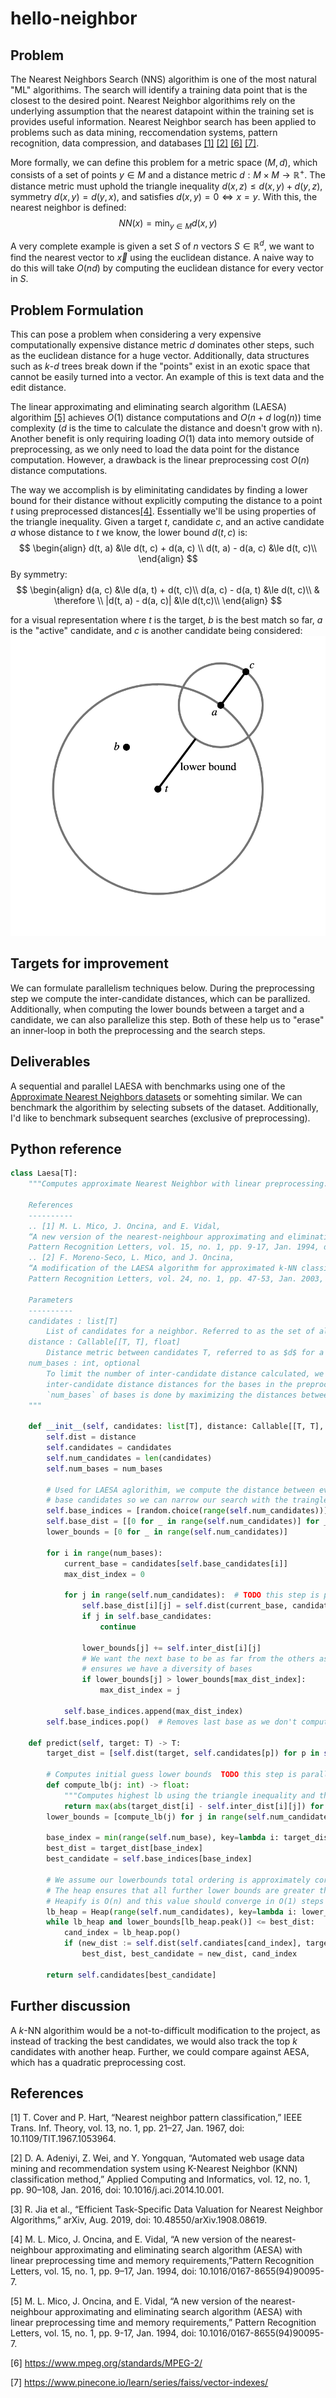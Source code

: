 # hello-neighbor


## Problem
The Nearest Neighbors Search (NNS) algorithim is one of the most natural "ML" algorithims. The search will identify a training data point that is the closest to the desired point. Nearest Neighbor algorithims rely on the underlying assumption that the nearest datapoint within the training set is provides useful information. Nearest Neighbor search has been applied to problems such as data mining, reccomendation systems, pattern recognition, data compression, and databases [[1]](#1) [[2]](#2) [[6]](#6) [[7]](#7).

More formally, we can define this problem for a metric space $(M, d)$, which consists of a set of points $y \in M$ and a distance metric $d: M\times M \rightarrow \mathbb{R}^+$. The distance metric must uphold the triangle inequality $d(x, z) \le d(x, y) + d(y, z)$, symmetry $d(x, y) = d(y, x)$, and satisfies $d(x,y) = 0 \Leftrightarrow x=y$. With this, the nearest neighbor is defined:
$$
NN(x) = \min_{y \in M} d(x, y)
$$

A very complete example is given a set $S$ of $n$ vectors $S \in \mathbb{R}^d$, we want to find the nearest vector to $\vec{x}$ using the euclidean distance. A naive way to do this will take $O(nd)$ by computing the euclidean distance for every vector in $S$.

## Problem Formulation
This can pose a problem when considering a very expensive computationally expensive distance metric $d$ dominates other steps, such as the euclidean distance for a huge vector. Additionally, data structures such as $k\text{-}d$ trees break down if the "points" exist in an exotic space that cannot be easily turned into a vector. An example of this is text data and the edit distance.

The linear approximating and eliminating search algorithm (LAESA) algorithim [[5]](#5) achieves $O(1)$ distance computations and $O(n + d\ \text{log}(n))$ time complexity ($d$  is the time to calculate the distance and doesn't grow with n). Another benefit is only requiring loading $O(1)$ data into memory outside of preprocessing, as we only need to load the data point for the distance computation. However, a drawback is the linear preprocessing cost $O(n)$ distance computations.

The way we accomplish is by eliminitating candidates by finding a lower bound for their distance without explicitly computing the distance to a point $t$ using preprocessed distances[[4]](#4). Essentially we'll be using properties of the triangle inequality.  Given a target $t$, candidate $c$, and an active candidate $a$ whose distance to $t$ we know, the lower bound $d(t, c)$ is:
$$
\begin{align}
d(t, a) &\le d(t, c) + d(a, c) \\
d(t, a) - d(a, c) &\le d(t, c)\\
\end{align}
$$
By symmetry:
$$
\begin{align}
d(a, c) &\le  d(a, t) + d(t, c)\\
d(a, c) - d(a, t) &\le d(t, c)\\
& \therefore \\
|d(t, a) - d(a, c)| &\le d(t,c)\\
\end{align}
$$

for a visual representation where $t$ is the target, $b$ is the best match so far, $a$ is the "active" candidate, and $c$ is another candidate being considered:
![lower](lb.png)

## Targets for improvement
We can formulate parallelism techniques below. During the preprocessing step we compute the inter-candidate distances, which can be parallized. Additionally, when computing the lower bounds between a target and a candidate, we can also parallelize this step. Both of these help us to "erase" an inner-loop in both the preprocessing and the search steps.



## Deliverables
A sequential and parallel LAESA with benchmarks using one of the [Approximate Nearest Neighbors datasets](http://corpus-texmex.irisa.fr/) or somehting similar. We can benchmark the algorithim by selecting subsets of the dataset. Additionally, I'd like to benchmark subsequent searches (exclusive of preprocessing).


## Python reference
```python
class Laesa[T]:
    """Computes approximate Nearest Neighbor with linear preprocessing.

    References
    ----------
    .. [1] M. L. Mico, J. Oncina, and E. Vidal,
    “A new version of the nearest-neighbour approximating and eliminating search algorithm (AESA) with linear preprocessing time and memory requirements,”
    Pattern Recognition Letters, vol. 15, no. 1, pp. 9-17, Jan. 1994, doi: 10.1016/0167-8655(94)90095-7.
    .. [2] F. Moreno-Seco, L. Mico, and J. Oncina,
    “A modification of the LAESA algorithm for approximated k-NN classification,”
    Pattern Recognition Letters, vol. 24, no. 1, pp. 47-53, Jan. 2003, doi: 10.1016/S0167-8655(02)00187-3.

    Parameters
    ----------
    candidates : list[T]
        List of candidates for a neighbor. Referred to as the set of all points $M$.
    distance : Callable[[T, T], float]
        Distance metric between candidates T, referred to as $d$ for a metric space.
    num_bases : int, optional
        To limit the number of inter-candidate distance calculated, we only compute the
        inter-candidate distance distances for the bases in the preprocessing. Selecting
        `num_bases` of bases is done by maximizing the distances between, by default 25
    """

    def __init__(self, candidates: list[T], distance: Callable[[T, T], float], num_bases: int=25):
        self.dist = distance
        self.candidates = candidates
        self.num_candidates = len(candidates)
        self.num_bases = num_bases

        # Used for LAESA aglorithim, we compute the distance between every point to the
        # base candidates so we can narrow our search with the traingle inequality
        self.base_indices = [random.choice(range(self.num_candidates))]  # arbitrary
        self.base_dist = [[0 for _ in range(self.num_candidates)] for _ in range(num_bases)]
        lower_bounds = [0 for _ in range(self.num_candidates)]

        for i in range(num_bases):
            current_base = candidates[self.base_candidates[i]]
            max_dist_index = 0

            for j in range(self.num_candidates):  # TODO this step is parallelizable
                self.base_dist[i][j] = self.dist(current_base, candidates[j])
                if j in self.base_candidates:
                    continue

                lower_bounds[j] += self.inter_dist[i][j]
                # We want the next base to be as far from the others as possible
                # ensures we have a diversity of bases
                if lower_bounds[j] > lower_bounds[max_dist_index]:
                    max_dist_index = j

            self.base_indices.append(max_dist_index)
        self.base_indices.pop()  # Removes last base as we don't compute distances

    def predict(self, target: T) -> T:
        target_dist = [self.dist(target, self.candidates[p]) for p in self.base_protos]  # TODO parellize

        # Computes initial guess lower bounds  TODO this step is parallelizable
        def compute_lb(j: int) -> float:
            """Computes highest lb using the triangle inequality and the bases."""
            return max(abs(target_dist[i] - self.inter_dist[i][j]) for i in range(self.num_bases))
        lower_bounds = [compute_lb(j) for j in range(self.num_candidates)]

        base_index = min(range(self.num_base), key=lambda i: target_dist[i])
        best_dist = target_dist[base_index]
        best_candidate = self.base_indices[base_index]

        # We assume our lowerbounds total ordering is approximately correct
        # The heap ensures that all further lower bounds are greater than the best dist
        # Heapify is O(n) and this value should converge in O(1) steps
        lb_heap = Heap(range(self.num_candidates), key=lambda i: lower_bounds[i])
        while lb_heap and lower_bounds[lb_heap.peak()] <= best_dist:
            cand_index = lb_heap.pop()
            if (new_dist := self.dist(self.candiates[cand_index], target)) < best_dist:
                best_dist, best_candidate = new_dist, cand_index

        return self.candidates[best_candidate]
```

## Further discussion
A $k$-NN algorithim would be a not-to-difficult modification to the project, as instead of tracking the best candidates, we would also track the top $k$ candidates with another heap. Further, we could compare against AESA, which has a quadratic preprocessing cost.

## References

<a id="1">[1]</a>  T. Cover and P. Hart, “Nearest neighbor pattern classification,” IEEE Trans. Inf. Theory, vol. 13, no. 1, pp. 21–27, Jan. 1967, doi: 10.1109/TIT.1967.1053964.

<a id="2">[2]</a>  D. A. Adeniyi, Z. Wei, and Y. Yongquan, “Automated web usage data mining and recommendation system using K-Nearest Neighbor (KNN) classification method,” Applied Computing and Informatics, vol. 12, no. 1, pp. 90–108, Jan. 2016, doi: 10.1016/j.aci.2014.10.001.

<a id="3">[3]</a>  R. Jia et al., “Efficient Task-Specific Data Valuation for Nearest Neighbor Algorithms,” arXiv, Aug. 2019, doi: 10.48550/arXiv.1908.08619.

<a id="4">[4]</a>  M. L. Mico, J. Oncina, and E. Vidal, “A new version of the nearest-neighbour approximating and eliminating search algorithm (AESA) with linear preprocessing time and memory requirements,”Pattern Recognition Letters, vol. 15, no. 1, pp. 9–17, Jan. 1994, doi: 10.1016/0167-8655(94)90095-7.

<a id="5">[5]</a>  M. L. Mico, J. Oncina, and E. Vidal, “A new version of the nearest-neighbour approximating and eliminating search algorithm (AESA) with linear preprocessing time and memory requirements,” Pattern Recognition Letters, vol. 15, no. 1, pp. 9-17, Jan. 1994, doi: 10.1016/0167-8655(94)90095-7.

<a id="6">[6]</a> https://www.mpeg.org/standards/MPEG-2/

<a id="7">[7]</a>  https://www.pinecone.io/learn/series/faiss/vector-indexes/

